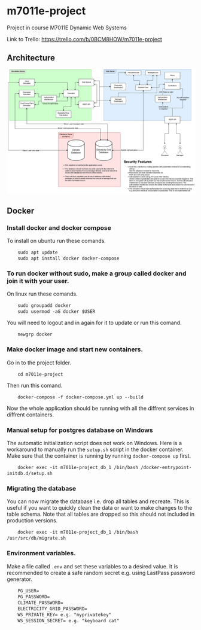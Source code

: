 # m7011e-project
Project in course M7011E Dynamic Web Systems

Link to Trello: https://trello.com/b/0BCM8HOW/m7011e-project

## Architecture
![Architecture](https://github.com/Aleman778/m7011e-project/blob/master/Architecture.png)

## Docker

### Install docker and docker compose
To install on ubuntu run these comands.
```
    sudo apt update
    sudo apt install docker docker-compose
```

### To run docker without sudo, make a group called docker and join it with your user. 
On linux run these comands.
```
    sudo groupadd docker
    sudo usermod -aG docker $USER
```
You will need to logout and in again for it to update or run this comand.
```
    newgrp docker 
```

### Make docker image and start new containers.
Go in to the project folder.
```
    cd m7011e-project
```
Then run this comand.
```
    docker-compose -f docker-compose.yml up --build
```
Now the whole application should be running with all the diffrent services in diffrent containers.

### Manual setup for postgres database on Windows
The automatic initialization script does not work on Windows.
Here is a workaround to manually run the `setup.sh` script in the docker container.
Make sure that the container is running by running `docker-compose up` first.
```
    docker exec -it m7011e-project_db_1 /bin/bash /docker-entrypoint-initdb.d/setup.sh
```

### Migrating the database
You can now migrate the database i.e. drop all tables and recreate. This is useful if you want to quickly clean the data or want to make changes to the table schema. Note that all tables are dropped so this should not included in production versions.
```
    docker exec -it m7011e-project_db_1 /bin/bash /usr/src/db/migrate.sh
```

### Environment variables.
Make a file called `.env` and set these variables to a desired value.
It is recommended to create a safe random secret e.g. using LastPass password generator.
```
    PG_USER=
    PG_PASSWORD=
    CLIMATE_PASSWORD=
    ELECTRICITY_GRID_PASSWORD=
    WS_PRIVATE_KEY= e.g. "myprivatekey"
    WS_SESSION_SECRET= e.g. "keyboard cat"
```
